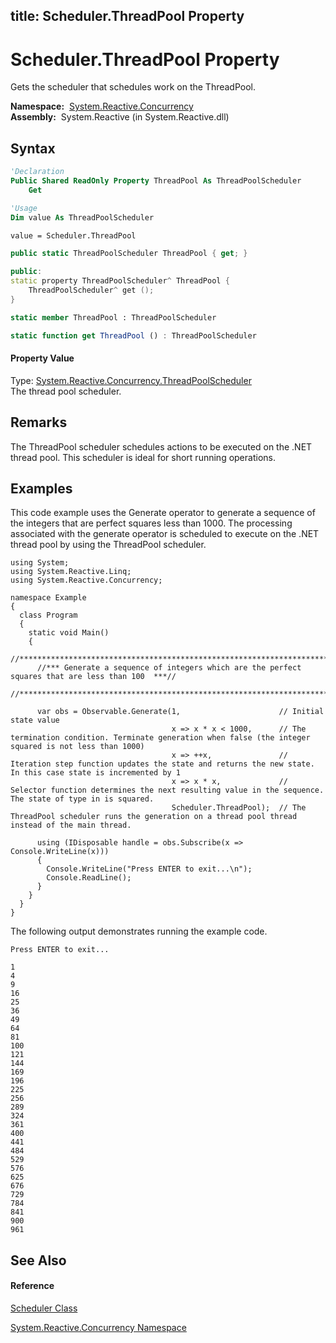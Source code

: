 title: Scheduler.ThreadPool Property
---
# Scheduler.ThreadPool Property

Gets the scheduler that schedules work on the ThreadPool.

**Namespace:**  [System.Reactive.Concurrency](System.Reactive.Concurrency/System.Reactive.Concurrency)  
**Assembly:**  System.Reactive (in System.Reactive.dll)

## Syntax

```vb
'Declaration
Public Shared ReadOnly Property ThreadPool As ThreadPoolScheduler
    Get
```

```vb
'Usage
Dim value As ThreadPoolScheduler

value = Scheduler.ThreadPool
```

```csharp
public static ThreadPoolScheduler ThreadPool { get; }
```

```c++
public:
static property ThreadPoolScheduler^ ThreadPool {
    ThreadPoolScheduler^ get ();
}
```

```fsharp
static member ThreadPool : ThreadPoolScheduler
```

```javascript
static function get ThreadPool () : ThreadPoolScheduler
```

#### Property Value

Type: [System.Reactive.Concurrency.ThreadPoolScheduler](ThreadPoolScheduler/ThreadPoolScheduler)  
The thread pool scheduler.

## Remarks

The ThreadPool scheduler schedules actions to be executed on the .NET thread pool. This scheduler is ideal for short running operations.

## Examples

This code example uses the Generate operator to generate a sequence of the integers that are perfect squares less than 1000. The processing associated with the generate operator is scheduled to execute on the .NET thread pool by using the ThreadPool scheduler.

    using System;
    using System.Reactive.Linq;
    using System.Reactive.Concurrency;
    
    namespace Example
    {
      class Program
      {
        static void Main()
        {
          //*********************************************************************************************//
          //*** Generate a sequence of integers which are the perfect squares that are less than 100  ***//
          //*********************************************************************************************//
    
          var obs = Observable.Generate(1,                      // Initial state value
                                        x => x * x < 1000,      // The termination condition. Terminate generation when false (the integer squared is not less than 1000)
                                        x => ++x,               // Iteration step function updates the state and returns the new state. In this case state is incremented by 1 
                                        x => x * x,             // Selector function determines the next resulting value in the sequence. The state of type in is squared.
                                        Scheduler.ThreadPool);  // The ThreadPool scheduler runs the generation on a thread pool thread instead of the main thread.
    
          using (IDisposable handle = obs.Subscribe(x => Console.WriteLine(x)))
          {
            Console.WriteLine("Press ENTER to exit...\n");
            Console.ReadLine();
          }
        }
      }
    }

The following output demonstrates running the example code.

    Press ENTER to exit...
    
    1
    4
    9
    16
    25
    36
    49
    64
    81
    100
    121
    144
    169
    196
    225
    256
    289
    324
    361
    400
    441
    484
    529
    576
    625
    676
    729
    784
    841
    900
    961

## See Also

#### Reference

[Scheduler Class](Scheduler/Scheduler)

[System.Reactive.Concurrency Namespace](System.Reactive.Concurrency/System.Reactive.Concurrency)
